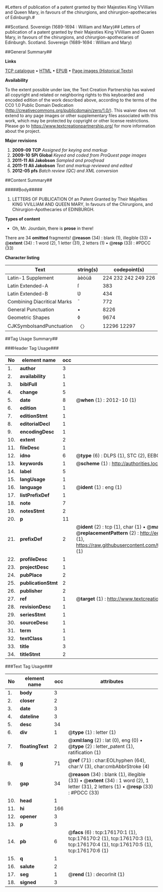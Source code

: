 #Letters of publication of a patent granted by their Majesties King VVilliam and Queen Mary, in favours of the chirurgions, and chirurgion-apothecaries of Edinburgh.#

##Scotland. Sovereign (1689-1694 : William and Mary)##
Letters of publication of a patent granted by their Majesties King VVilliam and Queen Mary, in favours of the chirurgions, and chirurgion-apothecaries of Edinburgh.
Scotland. Sovereign (1689-1694 : William and Mary)

##General Summary##

**Links**

[TCP catalogue](http://www.ota.ox.ac.uk/tcp/)  • 
[HTML](http://tei.it.ox.ac.uk/tcp/Texts-HTML/free/B05/B05388.html)  • 
[EPUB](http://tei.it.ox.ac.uk/tcp/Texts-EPUB/free/B05/B05388.epub) • 
[Page images (Historical Texts)](https://historicaltexts.jisc.ac.uk/eebo-52615065e)

**Availability**

To the extent possible under law, the Text Creation Partnership has waived all copyright and related or neighboring rights to this keyboarded and encoded edition of the work described above, according to the terms of the CC0 1.0 Public Domain Dedication (http://creativecommons.org/publicdomain/zero/1.0/). This waiver does not extend to any page images or other supplementary files associated with this work, which may be protected by copyright or other license restrictions. Please go to https://www.textcreationpartnership.org/ for more information about the project.

**Major revisions**

1. __2009-09__ __TCP__ *Assigned for keying and markup*
1. __2009-10__ __SPi Global__ *Keyed and coded from ProQuest page images*
1. __2011-11__ __Ali Jakobson__ *Sampled and proofread*
1. __2011-11__ __Ali Jakobson__ *Text and markup reviewed and edited*
1. __2012-05__ __pfs__ *Batch review (QC) and XML conversion*

##Content Summary##

#####Body#####

1. LETTERS OF PUBLICATION Of an Patent Granted by Their Majeſties KING VVILLIAM AND QUEEN MARY, In favours of the Chirurgions, and Chirurgion-Apothecaries of EDINBURGH.

**Types of content**

  * Oh, Mr. Jourdain, there is **prose** in there!

There are 34 **omitted** fragments! 
 @__reason__ (34) : blank (1), illegible (33)  •  @__extent__ (34) : 1 word (2), 1 letter (31), 2 letters (1)  •  @__resp__ (33) : #PDCC (33)

**Character listing**


|Text|string(s)|codepoint(s)|
|---|---|---|
|Latin-1 Supplement|àèòùâ|224 232 242 249 226|
|Latin Extended-A|ſ|383|
|Latin Extended-B|Ʋ|434|
|Combining             Diacritical Marks|̄|772|
|General Punctuation|•|8226|
|Geometric Shapes|◊|9674|
|CJKSymbolsandPunctuation|〈〉|12296 12297|

##Tag Usage Summary##

###Header Tag Usage###

|No|element name|occ|attributes|
|---|---|---|---|
|1.|__author__|3||
|2.|__availability__|1||
|3.|__biblFull__|1||
|4.|__change__|5||
|5.|__date__|8| @__when__ (1) : 2012-10 (1)|
|6.|__edition__|1||
|7.|__editionStmt__|1||
|8.|__editorialDecl__|1||
|9.|__encodingDesc__|1||
|10.|__extent__|2||
|11.|__fileDesc__|1||
|12.|__idno__|6| @__type__ (6) : DLPS (1), STC (2), EEBO-CITATION (1), OCLC (1), VID (1)|
|13.|__keywords__|1| @__scheme__ (1) : http://authorities.loc.gov/ (1)|
|14.|__label__|5||
|15.|__langUsage__|1||
|16.|__language__|1| @__ident__ (1) : eng (1)|
|17.|__listPrefixDef__|1||
|18.|__note__|7||
|19.|__notesStmt__|2||
|20.|__p__|11||
|21.|__prefixDef__|2| @__ident__ (2) : tcp (1), char (1)  •  @__matchPattern__ (2) : ([0-9\-]+):([0-9IVX]+) (1), (.+) (1)  •  @__replacementPattern__ (2) : http://eebo.chadwyck.com/downloadtiff?vid=$1&page=$2 (1), https://raw.githubusercontent.com/textcreationpartnership/Texts/master/tcpchars.xml#$1 (1)|
|22.|__profileDesc__|1||
|23.|__projectDesc__|1||
|24.|__pubPlace__|2||
|25.|__publicationStmt__|2||
|26.|__publisher__|2||
|27.|__ref__|1| @__target__ (1) : http://www.textcreationpartnership.org/docs/. (1)|
|28.|__revisionDesc__|1||
|29.|__seriesStmt__|1||
|30.|__sourceDesc__|1||
|31.|__term__|1||
|32.|__textClass__|1||
|33.|__title__|3||
|34.|__titleStmt__|2||


###Text Tag Usage###

|No|element name|occ|attributes|
|---|---|---|---|
|1.|__body__|3||
|2.|__closer__|2||
|3.|__date__|3||
|4.|__dateline__|3||
|5.|__desc__|34||
|6.|__div__|1| @__type__ (1) : letter (1)|
|7.|__floatingText__|2| @__xml:lang__ (2) : lat (0), eng (0)  •  @__type__ (2) : letter_patent (1), ratification (1)|
|8.|__g__|71| @__ref__ (71) : char:EOLhyphen (64), char:V (3), char:cmbAbbrStroke (4)|
|9.|__gap__|34| @__reason__ (34) : blank (1), illegible (33)  •  @__extent__ (34) : 1 word (2), 1 letter (31), 2 letters (1)  •  @__resp__ (33) : #PDCC (33)|
|10.|__head__|1||
|11.|__hi__|166||
|12.|__opener__|3||
|13.|__p__|3||
|14.|__pb__|6| @__facs__ (6) : tcp:176170:1 (1), tcp:176170:2 (1), tcp:176170:3 (1), tcp:176170:4 (1), tcp:176170:5 (1), tcp:176170:6 (1)|
|15.|__q__|1||
|16.|__salute__|2||
|17.|__seg__|1| @__rend__ (1) : decorInit (1)|
|18.|__signed__|3||
